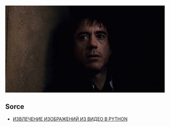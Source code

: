 ![](https://raw.githubusercontent.com/tonypithony/just-frame-from-a-video/main/3000.png)

## Sorce

* [ИЗВЛЕЧЕНИЕ ИЗОБРАЖЕНИЙ ИЗ ВИДЕО В PYTHON](http://espressocode.top/extract-images-from-video-in-python/)
